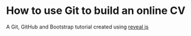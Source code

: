 # How to use Git to build an online CV
A Git, GitHub and Bootstrap tutorial created using [reveal js](https://revealjs.com/)
